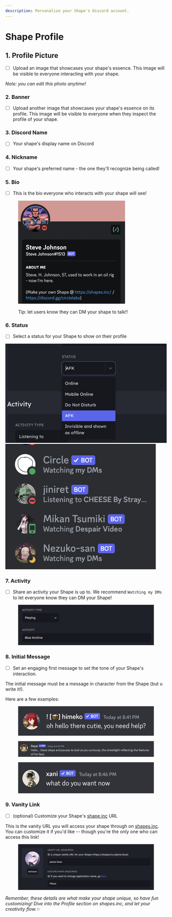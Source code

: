 ```yaml
---
description: Personalize your Shape's Discord account.
---
```


# Shape Profile



## 1. **Profile Picture**

* [ ] Upload an image that showcases your shape's essence. This image will be visible to everyone interacting with your shape.&#x20;

_Note: you can edit this photo anytime!_&#x20;

### 2. Banner

* [ ] Upload another image that showcases your shape's essence on its profile. This image will be visible to everyone when they inspect the profile of your shape.&#x20;

### 3. **Discord Name**

* [ ] Your shape's display name on Discord

### 4. Nickname

* [ ] Your shape's preferred name - the one they'll recognize being called!

### 5. **Bio**

* [ ] This is the bio everyone who interacts with your shape will see!

<figure><img src="../../.gitbook/assets/Screenshot 2023-12-02 at 3.44.33 PM.png" alt="" width="334"><figcaption><p>Tip: let users know they can DM your shape to talk!!</p></figcaption></figure>

### 6. **Status**

* [ ] Select a status for your Shape to show on their profile

![](<../../.gitbook/assets/Screenshot 2023-12-02 at 4.18.48 PM.png>) ![](<../../.gitbook/assets/Screenshot 2023-12-02 at 4.21.49 PM.png>)

### 7. **Activity**

* [ ] Share an activity your Shape is up to. We recommend `Watching my DMs` to let everyone know they can DM your Shape!

<figure><img src="../../.gitbook/assets/image (14).png" alt=""><figcaption></figcaption></figure>

### 8. Initial Message

* [ ] Set an engaging first message to set the tone of your Shape's interaction.

The initial message must be a message in character from the Shape (but u write it!).&#x20;

Here are a few examples:&#x20;

<figure><img src="../../.gitbook/assets/Screenshot 2023-12-02 at 8.41.29 PM.png" alt="" width="491"><figcaption></figcaption></figure>

<figure><img src="../../.gitbook/assets/Screenshot 2023-12-02 at 8.43.22 PM.png" alt=""><figcaption></figcaption></figure>

<figure><img src="../../.gitbook/assets/Screenshot 2023-12-02 at 8.46.37 PM.png" alt="" width="482"><figcaption></figcaption></figure>

### 9. **Vanity Link**

* [ ] (optional) Customize your Shape's [shape.inc](https://shapes.inc) URL

This is the vanity URL you will access your shape through on [shapes.inc](https://shapes.inc). You can customize it if you'd like -- though you're the only one who can access this link!&#x20;

<figure><img src="../../.gitbook/assets/Screenshot 2023-11-30 083016.png" alt=""><figcaption></figcaption></figure>

_Remember, these details are what make your shape unique, so have fun customizing! Dive into the Profile section on shapes.inc, and let your creativity flow.✨_
